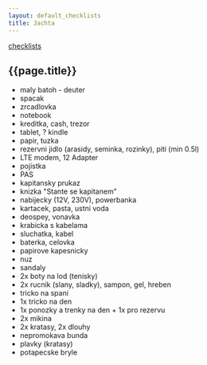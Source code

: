 ```yaml
---
layout: default_checklists
title: Jachta
---
```


[checklists](.)

## {{page.title}}

- maly batoh - deuter
- spacak
- zrcadlovka
- notebook
- kreditka, cash, trezor
- tablet, ? kindle
- papir, tuzka
- rezervni jidlo (arasidy, seminka, rozinky), piti (min 0.5l)
- LTE modem, 12 Adapter
- pojistka
- PAS
- kapitansky prukaz
- knizka "Stante se kapitanem"
- nabijecky (12V, 230V), powerbanka
- kartacek, pasta, ustni voda
- deospey, vonavka
- krabicka s kabelama
- sluchatka, kabel
- baterka, celovka
- papirove kapesnicky
- nuz
- sandaly
- 2x boty na lod (tenisky)
- 2x rucnik (slany, sladky), sampon, gel, hreben
- tricko na spani
- 1x tricko na den
- 1x ponozky a trenky na den + 1x pro rezervu
- 2x mikina
- 2x kratasy, 2x dlouhy
- nepromokava bunda
- plavky (kratasy)
- potapecske bryle
